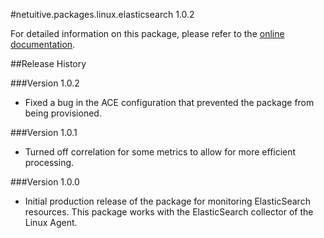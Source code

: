#netuitive.packages.linux.elasticsearch 1.0.2

For detailed information on this package, please refer to the [online documentation](https://help.app.netuitive.com/Content/Misc/Datasources/Netuitive/integrations/elastic_search.htm).

##Release History

###Version 1.0.2

* Fixed a bug in the ACE configuration that prevented the package from being provisioned.

###Version 1.0.1

* Turned off correlation for some metrics to allow for more efficient processing.

###Version 1.0.0

* Initial production release of the package for monitoring ElasticSearch resources.  This package works with the ElasticSearch collector of the Linux Agent.
